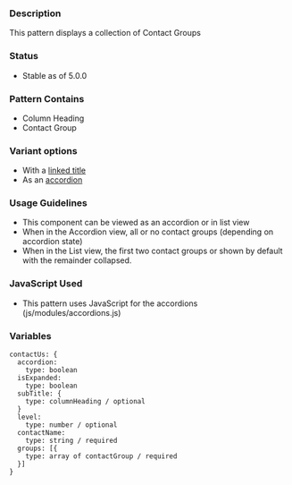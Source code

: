 ### Description
This pattern displays a collection of Contact Groups

### Status
* Stable as of 5.0.0

### Pattern Contains
* Column Heading
* Contact Group

### Variant options
* With a [linked title](./?p=molecules-contact-us-with-linked-title)
* As an [accordion](./?p=molecules-contact-us-as-accordion)


### Usage Guidelines
* This component can be viewed as an accordion or in list view
* When in the Accordion view, all or no contact groups (depending on accordion state)
* When in the List view, the first two contact groups or shown by default with the remainder collapsed.

### JavaScript Used
* This pattern uses JavaScript for the accordions (js/modules/accordions.js)

### Variables
~~~
contactUs: {
  accordion: 
    type: boolean
  isExpanded:
    type: boolean
  subTitle: {
    type: columnHeading / optional
  }
  level:
    type: number / optional
  contactName:
    type: string / required
  groups: [{
    type: array of contactGroup / required
  }]
}
~~~
